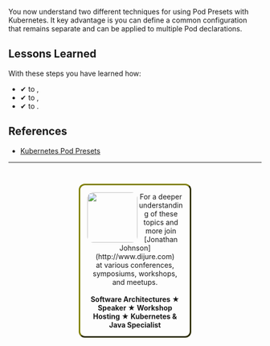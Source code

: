 
You now understand two different techniques for using Pod Presets with Kubernetes. It key advantage is you can define a common configuration that remains separate and can be applied to multiple Pod declarations.

## Lessons Learned ##

With these steps you have learned how:

- &#x2714; to ,
- &#x2714; to ,
- &#x2714; to .

## References ##

- [Kubernetes Pod Presets](https://kubernetes.io/docs/tasks/inject-data-application/podpreset/)

------
<p style="text-align: center; padding: 1em; margin: 3em; margin-left: 10em; margin-right: 10em; border-; 1px; border-color: olive;  border-radius: 12px; border-style:outset">
<img align="left" src="./assets/jonathan-johnson.jpg" width="100" style="border-radius: 12px">
For a deeper understanding of these topics and more join <br>[Jonathan Johnson](http://www.dijure.com)<br> at various conferences, symposiums, workshops, and meetups.
<br><br>
<b>Software Architectures ★ Speaker ★ Workshop Hosting ★ Kubernetes & Java Specialist</b>
</p>
